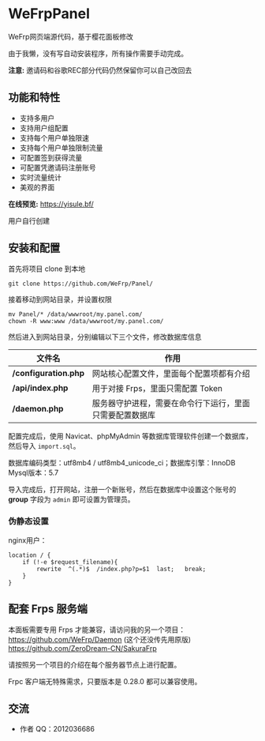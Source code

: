 # WeFrpPanel
WeFrp网页端源代码，基于樱花面板修改

由于我懒，没有写自动安装程序，所有操作需要手动完成。

__注意:__ 邀请码和谷歌REC部分代码仍然保留你可以自己改回去

## 功能和特性
- 支持多用户
- 支持用户组配置
- 支持每个用户单独限速
- 支持每个用户单独限制流量
- 可配置签到获得流量
- 可配置凭邀请码注册账号
- 实时流量统计
- 美观的界面

__在线预览:__ https://yisule.bf/

用户自行创建

## 安装和配置
首先将项目 clone 到本地
```
git clone https://github.com/WeFrp/Panel/
```
接着移动到网站目录，并设置权限
```
mv Panel/* /data/wwwroot/my.panel.com/
chown -R www:www /data/wwwroot/my.panel.com/
```
然后进入到网站目录，分别编辑以下三个文件，修改数据库信息

| 文件名 | 作用 |
| ------ | ------ |
| __/configuration.php__ | 网站核心配置文件，里面每个配置项都有介绍 |
| __/api/index.php__ | 用于对接 Frps，里面只需配置 Token |
| __/daemon.php__ | 服务器守护进程，需要在命令行下运行，里面只需要配置数据库 |

配置完成后，使用 Navicat、phpMyAdmin 等数据库管理软件创建一个数据库，然后导入 `import.sql`。

数据库编码类型：utf8mb4 / utf8mb4_unicode_ci；数据库引擎：InnoDB Mysql版本：5.7

导入完成后，打开网站，注册一个新账号，然后在数据库中设置这个账号的 __group__ 字段为 `admin` 即可设置为管理员。

### 伪静态设置
nginx用户：
```   
location / {
	if (!-e $request_filename){
		rewrite  ^(.*)$  /index.php?p=$1  last;   break;
	}
}
```

## 配套 Frps 服务端
本面板需要专用 Frps 才能兼容，请访问我的另一个项目：https://github.com/WeFrp/Daemon (这个还没传先用原版) https://github.com/ZeroDream-CN/SakuraFrp

请按照另一个项目的介绍在每个服务器节点上进行配置。

Frpc 客户端无特殊需求，只要版本是 0.28.0 都可以兼容使用。

## 交流

- 作者 QQ：2012036686
